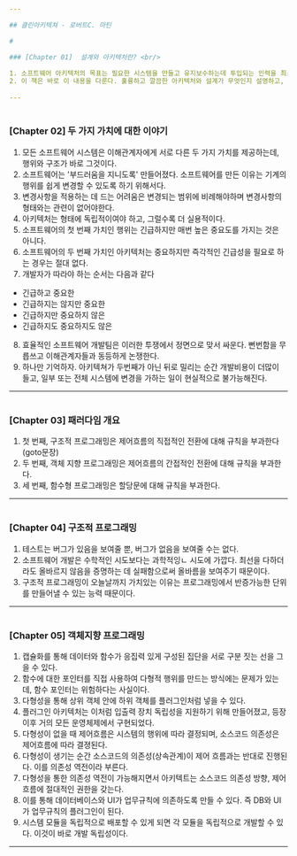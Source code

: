 ```yaml
---

## 클린아키텍쳐 - 로버트C. 마틴

#

### [Chapter 01]  설계와 아키텍처란? <br/>

1. 소프트웨어 아키텍처의 목표는 필요한 시스템을 만들고 유지보수하는데 투입되는 인력을 최소화하는 데 있다.
2. 이 책은 바로 이 내용을 다룬다. 훌륭하고 깔끔한 아키텍처와 설계가 무엇인지 설명하고, 이를 통해 소프트웨어 개발자가 장기간에 걸쳐 수익을 창출하는 시스템을 만들 수 있게 하고자 한다.
 
---
```


#

### [Chapter 02] 두 가지 가치에 대한 이야기 <br/>

1. 모든 소프트웨어 시스템은 이해관계자에게 서로 다른 두 가지 가치를 제공하는데, 행위와 구조가 바로 그것이다.
2. 소프트웨어는 '부드러움을 지니도록' 만들어졌다. 소프트웨어를 만든 이유는 기계의 행위를 쉽게 변경할 수 있도록 하기 위해서다.
3. 변경사항을 적용하는 데 드는 어려움은 변경되는 범위에 비례해야하며 변경사항의 형태와는 관련이 없어야한다.
4. 아키텍처는 형태에 독립적이여야 하고, 그럴수록 더 실용적이다.
5. 소프트웨어의 첫 번째 가치인 행위는 긴급하지만 매번 높은 중요도를 가지는 것은 아니다.
6. 소프트웨어의 두 번째 가치인 아키텍처는 중요하지만 즉각적인 긴급성을 필요로 하는 경우는 절대 없다.
7. 개발자가 따라야 하는 순서는 다음과 같다
- 긴급하고 중요한
- 긴급하지는 않지만 중요한
- 긴급하지만 중요하지 않은
- 긴급하지도 중요하지도 않은
8. 효율적인 소프트웨어 개발팀은 이러한 투쟁에서 정면으로 맞서 싸운다. 뻔번함을 무릅쓰고 이해관계자들과 동등하게 논쟁한다.
9. 하나만 기억하자. 아키텍쳐가 두번째가 아닌 뒤로 밀리는 순간 개발비용이 더많이 들고, 일부 또는 전체 시스템에 변경을 가하는 일이 현실적으로 불가능해진다.

---

#

### [Chapter 03] 패러다임 개요

1. 첫 번째, 구조적 프로그래밍은 제어흐름의 직접적인 전환에 대해 규칙을 부과한다(goto문장)
2. 두 번째, 객체 지향 프로그래밍은 제어흐름의 간접적인 전환에 대해 규칙을 부과한다.
3. 세 번째, 함수형 프로그래밍은 할당문에 대해 규칙을 부과한다.

---

#

### [Chapter 04] 구조적 프로그래밍

1. 테스트는 버그가 있음을 보여줄 뿐, 버그가 없음을 보여줄 수는 없다.
2. 소프트웨어 개발은 수학적인 시도보다는 과학적잉ㄴ 시도에 가깝다. 최선을 다하더라도 올바르지 않음을 증명하는 데 실패함으로써 올바름을 보여주기 때문이다.
3. 구조적 프로그래밍이 오늘날까지 가치있는 이유는 프로그래밍에서 반증가능한 단위를 만들어낼 수 있는 능력 때문이다.

---

#

### [Chapter 05] 객체지향 프로그래밍

1. 캡슐화를 통해 데이터와 함수가 응집력 있게 구성된 집단을 서로 구분 짓는 선을 그을 수 있다.
2. 함수에 대한 포인터를 직접 사용하여 다형적 행위를 만드는 방식에는 문제가 있는데, 함수 포인터는 위험하다는 사실이다.
3. 다형성을 통해 상위 객체 안에 하위 객체를 플러그인처럼 넣을 수 있다.
4. 플러그인 아키텍처는 이처럼 입출력 장치 독립성을 지원하기 위해 만들어졌고, 등장 이후 거의 모든 운영체제에서 구현되었다.
5. 다형성이 없을 때 제어흐름은 시스템의 행위에 따라 결정되며, 소스코드 의존성은 제어흐름에 따라 결졍된다.
6. 다형성이 생기는 순간 소스코드의 의존성(상속관계)이 제어 흐름과는 반대로 진행된다. 이를 의존성 역전이라 부른다.
7. 다형성을 통한 의존성 역전이 가능해지면서 아키텍트는 소스코드 의존성 방향, 제어흐름에 절대적인 권한을 갖는다.
8. 이를 통해 데이터베이스와 UI가 업무규칙에 의존하도록 만들 수 있다. 즉 DB와 UI가 업무규칙의 플러그인이 된다.
9. 시스템 모듈을 독립적으로 배포할 수 있게 되면 각 모듈을 독립적으로 개발할 수 있다. 이것이 바로 개발 독립성이다.

---







